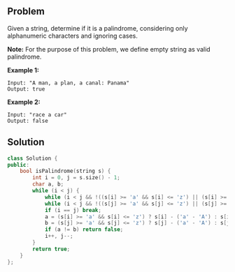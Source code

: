 ## Problem

Given a string, determine if it is a palindrome, considering only alphanumeric characters and ignoring cases.

**Note:** For the purpose of this problem, we define empty string as valid palindrome.

**Example 1:**

```
Input: "A man, a plan, a canal: Panama"
Output: true
```

**Example 2:**

```
Input: "race a car"
Output: false
```



## Solution

```c++
class Solution {
public:
    bool isPalindrome(string s) {
        int i = 0, j = s.size() - 1;
        char a, b;
        while (i < j) {
            while (i < j && !((s[i] >= 'a' && s[i] <= 'z') || (s[i] >= 'A' && s[i] <= 'Z') || (s[i] >= '0' && s[i] <= '9'))) i++;
            while (i < j && !((s[j] >= 'a' && s[j] <= 'z') || (s[j] >= 'A' && s[j] <= 'Z') || (s[j] >= '0' && s[j] <= '9'))) j--;
            if (i == j) break;
            a = (s[i] >= 'a' && s[i] <= 'z') ? s[i] - ('a' - 'A') : s[i];
            b = (s[j] >= 'a' && s[j] <= 'z') ? s[j] - ('a' - 'A') : s[j];
            if (a != b) return false;
            i++, j--;
        }
        return true;
    }
};
```

